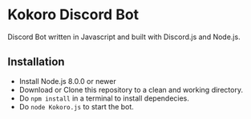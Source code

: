 # Kokoro Discord Bot
Discord Bot written in Javascript and built with Discord.js and Node.js.

## Installation
- Install Node.js 8.0.0 or newer
- Download or Clone this repository to a clean and working directory.
- Do ``npm install`` in a terminal to install dependecies.
- Do ``node Kokoro.js`` to start the bot.
